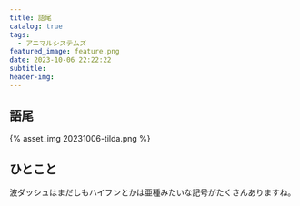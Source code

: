 ```yaml
---
title: 語尾
catalog: true
tags:
  - アニマルシステムズ
featured_image: feature.png
date: 2023-10-06 22:22:22
subtitle:
header-img:
---
```



## 語尾

{% asset_img 20231006-tilda.png %}


## ひとこと
波ダッシュはまだしもハイフンとかは亜種みたいな記号がたくさんありますね。
